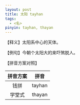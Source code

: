 ```yaml
---
layout: post
title: 太阳 tayhan
tags: 
  - <名>
pinyin: tayhan, thayan
---
```


【释义】太阳系中心的天体。                    

【例句】今朝个太阳大的来吓煞脱人。                 

【拼音方案对照】          

| 拼音方案 | 拼音 |             
| :---: | :---: |                 
| 钱拼 | tayhan |                 
| 学堂式 | thayan |                 
